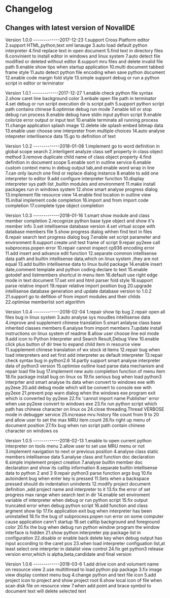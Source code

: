 Changelog
=========

Changes with latest version of NovalIDE
----------------------------------------------

Version 1.0.0 -------------2017-12-23
1.support Cross Platform editor
2.support HTML,python,text xml lanauge 
3.auto load default python interpreter
4.find replace text in open document
5.find text in directory files
6.convinient to install editor in windows and linux system
7.auto detect file modified or deleted without editor
8.support mru files and delete invalid file path
9.enable show tips when startup application
10.multi document tabbed frame style
11.auto detect python file encoding when save python document
12.enable code margin fold style
13.simple support debug or run a python script in editor or terminator 


Version 1.0.1 -------------2017-12-27
1.enable check python file syntax
2.show caret line background color
3.enbale open file path in terminator
4.set debug or run script execution dir is script path
5.support python script path contains chinese
6.optimise debug run mode
7.enable kill or stop debug run process
8.enable debug have stdin input python script
9.enable colorize error output or input text
10.enable terminate all running process
11.change application splash image
12.delete ide splash embed bitmap data
13.enable user choose one interpreter from multiple choices
14.auto analyse intepreter interllisence data
15.go to definition of text


Version 1.0.2 -------------2018-01-08
1.implement go to word definition in global scope search
2.interligent analyze class self property in class object method
3.remove duplicate child name of class object property
4.find definition in document scope
5.enable sort in outline service
6.enable custom context menu in debug output tab,and enable word wrap in line
7.can only launch one find or replace dialog instance
8.enable to add one interpreter to editor
9.add configure interpreter function
10.display interpreter sys path list ,builtin modules and environment
11.make install packages run in windows system
12.show smart analyse progress dialog
13.implement file resource view
14.enable find location in outline view
15.initial implement code completion
16.import and from import code completion
17.complete type object completion 


Version 1.0.3 -------------2018-01-16
1.smart show module and class member completion
2.recognize python base type object and show it's member info
3.set intellisense database version
4.set virtual scope with database members file
5.show progress dialog whhen find text in files
6.repair search text progress dialog bug
7.enable set script parameter and environment
8.support create unit test frame of script
9.repair py2exe call subprocess.popen error
10.repair cannot inspect cp936 encoding error
11.add insert and advance edit function
12.separate common intellisense data path and builtin intellisense data,which on linux system ,they are not equal
13.add builtin intellisense data to linux build package
14.enable insert date,comment template and python coding declare to text
15.enable gotodef and listmembers shortcut in menu item
16.default use right edge mode in text document
17.set xml and html parser fold style
18.support parse relative import 
19.repair relative import position bug
20.upgrade intellisense database generation and update database version to 1.0.2
21.support go to defition of from import modules and their childs
22.optimise memberlist sort algorithm


Version 1.0.4 -------------2018-02-04
1.repair show tip bug
2.repair open all files bug in linux system
3.auto analyse sys moudles intellisense data
4.improve and supplement chinese translation
5.smart anlalyse class base inherited classes members
6.analyse from import members
7.update install instructions on linux system of readme
8.allow user choose line eol mode
9.add icon to Python Interpreter and Search Result,Debug View
10.enable click plus button of dir tree to expand child item in resource view
11.supplement chinese translation of wx stock id items
12.repair bug when load interpreters and set first add interpreter as default interpreter
13.repair check syntax bug in python2.6
14.partly support smart analyse interpreter data of python3 version
15.optimise outline load parse data mechanism and repair load file bug
17.implement new auto completion function of menu item
18.fix package install bug on linux os
19.fix serious bug when load python3 interprter and smart analyse its data when convert to windows exe with py2exe
20.add debug mode which will be convert to console exe with py2exe
21.prevent pop warn dialog when the windows exe program exit which is converted by py2exe
22.fix 'cannot import name Publisher' error when use py2exe convert to windows exe
23.fix run python script which path has chinese character on linux os
24.close threading.Thread VERBOSE mode in debugger service
25.increase mru history file count from 9 to 20 and allow user to set the max MRU item count
26.fix right up menu of document position
27.fix bug when run script path contain chinese character on windows os


Version 1.0.5 -------------2018-02-13
1.enable to open current python interpreter on tools menu
2.allow user to set use MRU menu or not
3.implement navigation to next or previous position
4.analyse class static members intellisense data
5.analyse class and function doc declaration
6.simple implement project creation
7.analyse builtin member doc declaration and show its calltip information
8.separate builtin intellisense data to python 2 and 3
9.repair python3 parse function args bug
10.fix autoindent bug when enter key is pressed
11.Sets when a backspace pressed should do indentation unindents
12.modify project document definition ,add project name and interpreter to it 
13.fix the error of set progress max range when search text in dir 
14.enable set enviroment variable of interpreter when debug or run python script
15.fix output truncated error when debug python script 
16.add function and class argment show tip
17.fix application exit bug when interpreter has been uninstalled
18.fix the bug of subprocess.popen run error on some computer cause application cann't startup
19.set calltip background and foreground color
20.fix the bug when debug run python window program the window interface is hidden
21.show python interpreter pip package list in configuration
22.disable or enable back delete key when debug output has input according to the caret pos
23.when load interpreter configuation list,at least select one interprter in datalist view control
24.fix get python3 release version error,which is alpha,beta,candidate and final version

Version 1.0.6 -------------2018-03-6
1.add drive icon and volument name on resource view
2.use multithread to load python pip package
3.fix image view display context menu bug
4.change python and text file icon
5.add project icon to project and show project root
6.show local icon of file when scan disk file on resource view
7.when add point and brace symbol to document text will delete selected text